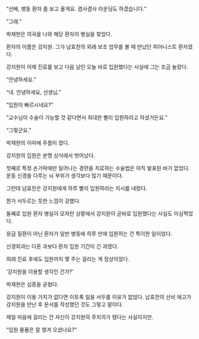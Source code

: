 “선배, 병동 환자 좀 보고 올게요. 겸사겸사 라운딩도 하겠습니다.”

“그래.”

박재현은 의국을 나와 해당 환자의 병실을 찾았다.

환자의 이름은 강지원. 그가 남효찬의 외래 보조 업무를 볼 때 만났던 피아니스트 환자였다.

강지원이 어제 진료를 보고 다음 날인 오늘 바로 입원했다는 사실에 그는 조금 놀랐다.

“안녕하세요.”

“네. 안녕하세요, 선생님.”

“입원이 빠르시네요?”

“교수님이 수술이 가능할 것 같다면서 최대한 빨리 입원하라고 하셨거든요.”

“그렇군요.”

박재현의 이마에 주름이 졌다.

강지원의 입원은 분명 상식에서 벗어났다.

첫째로 특정 손가락에만 일어나는 경련을 치료하는 수술법은 아직 발표된 바가 없었다. 운동 신경을 다루는 뇌 부위가 생각보다 많기 때문이다.

그런데 남효찬은 강지원에게 하루 빨리 입원하라는 지시를 내렸다.

뭔가 서두르는 듯한 느낌이 강했다.

둘째로 입원 환자 병실이 모자란 상황에서 강지원이 곧바로 입원했다는 사실도 미심쩍었다.

응급 질환이 아닌 환자가 일반 병동에 하루 만에 입원하는 건 특이한 일이었다.

신경외과는 다른 과보다 환자 입원 기간이 긴 과였다.

외래 진료 후에도 입원까지 몇 주는 걸리는 게 정상이었다.

‘강지원을 이용할 생각인 건가?’

박재현은 심증을 굳혔다.

강지원이 이용 가치가 없다면 이토록 일을 서두를 이유가 없었다. 남효찬의 선비 에고가 강지원을 만난 후 문서를 작성했던 것도 그렇고 말이다.

제일 마음에 걸리는 건 자신이 강지원의 주치의가 됐다는 사실이지만.

“입원 물품은 잘 챙겨 오셨나요?”
